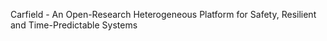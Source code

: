 Carfield - An Open-Research Heterogeneous Platform for Safety, Resilient and Time-Predictable Systems
